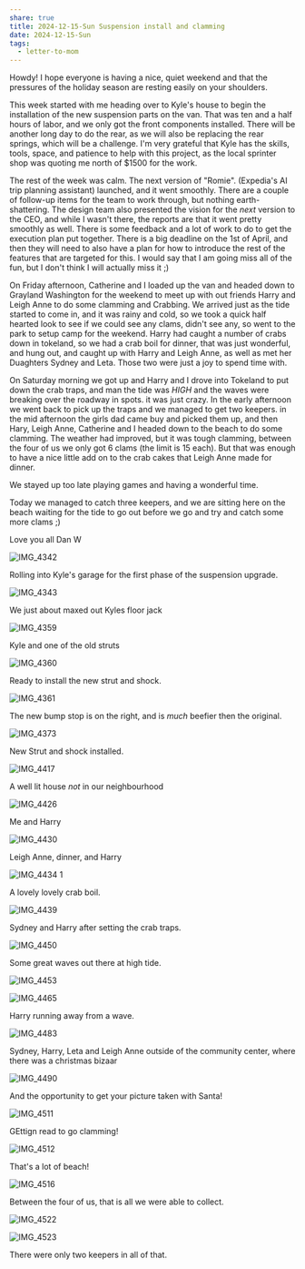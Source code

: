 ```yaml
---
share: true
title: 2024-12-15-Sun Suspension install and clamming
date: 2024-12-15-Sun
tags:
  - letter-to-mom
---
```

Howdy! I hope everyone is having a nice, quiet weekend and that the pressures of the holiday season are resting easily on your shoulders.  

This week started with me heading over to Kyle's house to begin the installation of the new suspension parts on the van.    That was ten and a half hours of labor, and we only got the front components installed.   There will be another long day to do the rear, as we will also be replacing the rear springs, which will be a challenge.   I'm very grateful that Kyle has the skills, tools, space, and patience to help with this project, as the local sprinter shop was quoting me north of $1500 for the work.  

The rest of the week was calm.  The next version of "Romie". (Expedia's AI trip planning assistant) launched, and it went smoothly.   There are a couple of follow-up items for the team to work through, but nothing earth-shattering.   The design team also presented the vision for the _next_ version to the CEO, and while I wasn't there, the reports are that it went pretty smoothly as well.  There is some feedback and a lot of work to do to get the execution plan put together.  There is a big deadline on the 1st of April, and then they will need to also have a plan for how to introduce the rest of the features that are targeted for this.  I would say that I am going miss all of the fun, but I don't think I will actually miss it ;)

On Friday afternoon, Catherine and I loaded up the van and headed down to Grayland Washington for the weekend to meet up with out friends Harry and Leigh Anne to do some clamming and Crabbing.    We arrived just as the tide started to come in, and it was rainy and cold, so we took a quick half hearted look to see if we could see any clams, didn't see any, so went to the park to setup camp for the weekend.  Harry had caught a number of crabs down in tokeland, so we had a crab boil for dinner, that was just wonderful, and hung out, and caught up with Harry and Leigh Anne, as well as met her Duaghters Sydney and Leta.  Those two were just a joy to spend time with.

On Saturday morning we got up and Harry and I drove into Tokeland to put down the crab traps, and man the tide was _HIGH_ and the waves were breaking over the roadway in spots.  it was just crazy.    In the early afternoon we went back to pick up the traps and we managed to get two keepers.     in the mid afternoon the girls dad came buy and picked them up, and then Hary, Leigh Anne, Catherine and I headed down to the beach to do some clamming.   The weather had improved, but it was tough clamming, between the four of us we only got 6 clams (the limit is 15 each).   But that was enough to have a nice little add on to the crab cakes that Leigh Anne made for dinner.    

We stayed up too late playing games and having a wonderful time.

Today we managed to catch three keepers, and we are sitting here on the beach waiting for the tide to go out before we go and try and catch some more clams ;) 

Love you all
Dan W


![IMG_4342](../attachments/IMG_4342.png)

Rolling into Kyle's garage for the first phase of the suspension upgrade.

![IMG_4343](../attachments/IMG_4343.png)

We just about maxed out Kyles floor jack


![IMG_4359](../attachments/IMG_4359.png)

Kyle and one of the old struts


![IMG_4360](../attachments/IMG_4360.png)

Ready to install the new strut and shock.

![IMG_4361](../attachments/IMG_4361.png)

The new bump stop is on the right, and is _much_ beefier then the original.


![IMG_4373](../attachments/IMG_4373.png)

New Strut and shock installed.

![IMG_4417](../attachments/IMG_4417.png)

A well lit house _not_ in our neighbourhood

![IMG_4426](../attachments/IMG_4426.png)

Me and Harry

![IMG_4430](../attachments/IMG_4430.png)

Leigh Anne, dinner, and Harry

![IMG_4434 1](../attachments/IMG_4434%201.png)

A lovely lovely crab boil.


![IMG_4439](../attachments/IMG_4439.png)

Sydney and Harry after setting the crab traps.

![IMG_4450](../attachments/IMG_4450.png)

Some great waves out there at high tide.

![IMG_4453](../attachments/IMG_4453.png)

![IMG_4465](../attachments/IMG_4465.png)

Harry running away from a wave.

![IMG_4483](../attachments/IMG_4483.png)

Sydney, Harry, Leta and Leigh Anne outside of the community center, where there was a christmas bizaar


![IMG_4490](../attachments/IMG_4490.png)

And the opportunity to get your picture taken with Santa!

![IMG_4511](../attachments/IMG_4511.png)

GEttign read to go clamming!

![IMG_4512](../attachments/IMG_4512.png)

That's a lot of beach!

![IMG_4516](../attachments/IMG_4516.png)


Between the four of us, that is all we were able to collect.

![IMG_4522](../attachments/IMG_4522.png)

![IMG_4523](../attachments/IMG_4523.png)

There were only two keepers in all of that.